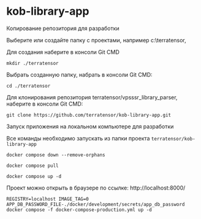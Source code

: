 # kob-library-app

Копирование репозитория для разработки 

Выберите или создайте папку с проектами, например c:\terratensor,

Для создания наберите в консоли Git CMD
```
mkdir ./terratensor
```

Выбрать созданную папку, набрать в консоли Git CMD:
```
cd ./terratensor
```

Для клонирования репозитория terratensor/vpsssr_library_parser, наберите в консоли Git CMD:

```
git clone https://github.com/terratensor/kob-library-app.git
```

Запуск приложения на локальном компьютере для разработки

Все команды необходимо запускать из папки проекта
`terratensor/kob-library-app`

```
docker compose down --remove-orphans
```

```
docker compose pull
```

```
docker compose up -d
```

Проект можно открыть в браузере по ссылке:
http://localhost:8000/

```
REGISTRY=localhost IMAGE_TAG=0 APP_DB_PASSWORD_FILE-./docker/development/secrets/app_db_password docker compose -f docker-compose-production.yml up -d
```
